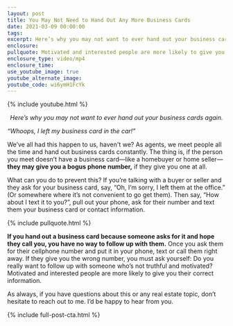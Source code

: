 ```yaml
---
layout: post
title: You May Not Need to Hand Out Any More Business Cards
date: 2021-03-09 00:00:00
tags: 
excerpt: Here’s why you may not want to ever hand out your business cards again.
enclosure:
pullquote: Motivated and interested people are more likely to give you their correct information.
enclosure_type: video/mp4
enclosure_time:
use_youtube_image: true
youtube_alternate_image:
youtube_code: wi6ymH1FcYk
---
```

{% include youtube.html %}

<p style="text-align: center;"><em>Here’s why you may not want to ever hand out your business cards again.</em></p>

<em>“Whoops, I left my business card in the car!”</em>

We’ve all had this happen to us, haven't we? As agents, we meet people all the time and hand out business cards constantly. The thing is, if the person you meet doesn’t have a business card—like a homebuyer or home seller—**they may give you a bogus phone number,** if they give you one at all. 

What can you do to prevent this? If you’re talking with a buyer or seller and they ask for your business card, say, “Oh, I’m sorry, I left them at the office.” (Or somewhere where it’s not convenient to go get them). Then say, “How about I text it to you?”, pull out your phone, ask for their number and text them your business card or contact information. 

{% include pullquote.html %}

**If you hand out a business card because someone asks for it and hope they call you, you have no way to follow up with them.** Once you ask them for their cellphone number and put it in your phone, text or call them right away. If they give you the wrong number, you must ask yourself: Do you really want to follow up with someone who’s not truthful and motivated? Motivated and interested people are more likely to give you their correct information.  

As always, if you have questions about this or any real estate topic, don’t hesitate to reach out to me. I’d be happy to hear from you.

{% include full-post-cta.html %}
